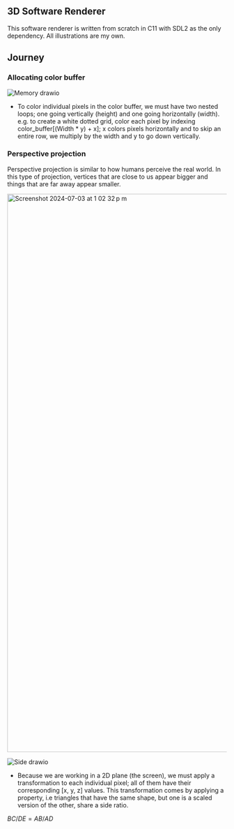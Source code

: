 ## 3D Software Renderer

This software renderer is written from scratch in C11 with SDL2 as the only dependency. All illustrations are my own. 

## Journey

### Allocating color buffer

![Memory drawio](https://github.com/Petergtzz/renderer/assets/100330366/77319174-5ba0-4eb2-b638-f588696af303)

* To color individual pixels in the color buffer, we must have two nested loops; one going vertically (height) and one going horizontally (width). e.g. to create a white dotted grid, color each pixel by indexing color_buffer[(Width * y) + x]; x colors pixels horizontally and to skip an entire row, we multiply by the width and y to go down vertically. 

### Perspective projection

Perspective projection is similar to how humans perceive the real world. In this type of projection, vertices that are close to us appear bigger and things that are far away appear smaller.

<img width="1280" alt="Screenshot 2024-07-03 at 1 02 32 p m" src="https://github.com/Petergtzz/renderer/assets/100330366/02de5923-02e3-4ab6-809c-5f004f9e0d4e">

![Side drawio](https://github.com/Petergtzz/renderer/assets/100330366/5f2ffc65-5f0a-4155-a9b5-0e866af0b2f0)

* Because we are working in a 2D plane (the screen), we must apply a transformation to each individual pixel; all of them have their corresponding [x, y, z] values. This transformation comes by applying a property, i.e triangles that have the same shape, but one is a scaled version of the other, share a side ratio.

$BC/DE = AB/AD$  

